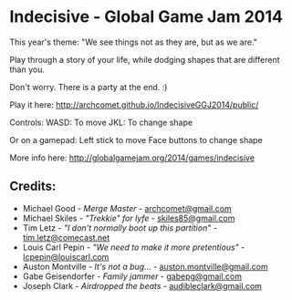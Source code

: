Indecisive - Global Game Jam 2014
==========================

This year's theme: "We see things not as they are, but as we are."

Play through a story of your life, while dodging shapes that are different than you.

Don't worry. There is a party at the end. :)

Play it here: http://archcomet.github.io/IndecisiveGGJ2014/public/ 

Controls: 
WASD: To move
JKL: To change shape

Or on a gamepad:
Left stick to move
Face buttons to change shape

More info here: http://globalgamejam.org/2014/games/indecisive





Credits:
---------
* Michael Good - _Merge Master_ - archcomet@gmail.com
* Michael Skiles - _"Trekkie" for lyfe_ - skiles85@gmail.com
* Tim Letz - _"I don't normally boot up this partition"_ - tim.letz@comecast.net
* Louis Carl Pepin - _"We need to make it more pretentious"_ - lcpepin@louiscarl.com
* Auston Montville - _It's not a bug..._ - auston.montville@gmail.com
* Gabe Geisendorfer - _Family jammer_ - gabepg@gmail.com
* Joseph Clark - _Airdropped the beats_ - audibleclark@gmail.com
